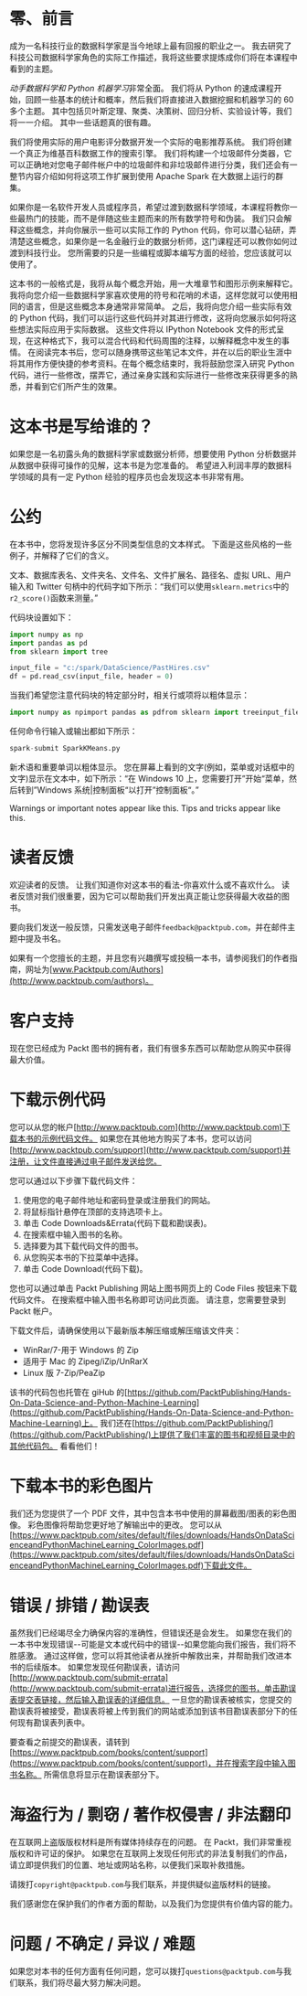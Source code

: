 # 零、前言

成为一名科技行业的数据科学家是当今地球上最有回报的职业之一。 我去研究了科技公司数据科学家角色的实际工作描述，我将这些要求提炼成你们将在本课程中看到的主题。

*动手数据科学和 Python 机器学习*非常全面。 我们将从 Python 的速成课程开始，回顾一些基本的统计和概率，然后我们将直接进入数据挖掘和机器学习的 60 多个主题。 其中包括贝叶斯定理、聚类、决策树、回归分析、实验设计等，我们将一一介绍。 其中一些话题真的很有趣。

我们将使用实际的用户电影评分数据开发一个实际的电影推荐系统。 我们将创建一个真正为维基百科数据工作的搜索引擎。 我们将构建一个垃圾邮件分类器，它可以正确地对您电子邮件帐户中的垃圾邮件和非垃圾邮件进行分类，我们还会有一整节内容介绍如何将这项工作扩展到使用 Apache Spark 在大数据上运行的群集。

如果你是一名软件开发人员或程序员，希望过渡到数据科学领域，本课程将教你一些最热门的技能，而不是伴随这些主题而来的所有数学符号和伪装。 我们只会解释这些概念，并向你展示一些可以实际工作的 Python 代码，你可以潜心钻研，弄清楚这些概念，如果你是一名金融行业的数据分析师，这门课程还可以教你如何过渡到科技行业。 您所需要的只是一些编程或脚本编写方面的经验，您应该就可以使用了。

这本书的一般格式是，我将从每个概念开始，用一大堆章节和图形示例来解释它。 我将向您介绍一些数据科学家喜欢使用的符号和花哨的术语，这样您就可以使用相同的语言，但是这些概念本身通常非常简单。 之后，我将向您介绍一些实际有效的 Python 代码，我们可以运行这些代码并对其进行修改，这将向您展示如何将这些想法实际应用于实际数据。 这些文件将以 IPython Notebook 文件的形式呈现，在这种格式下，我可以混合代码和代码周围的注释，以解释概念中发生的事情。 在阅读完本书后，您可以随身携带这些笔记本文件，并在以后的职业生涯中将其用作方便快捷的参考资料。在每个概念结束时，我将鼓励您深入研究 Python 代码，进行一些修改，摆弄它，通过亲身实践和实际进行一些修改来获得更多的熟悉，并看到它们所产生的效果。

# 这本书是写给谁的？

如果您是一名初露头角的数据科学家或数据分析师，想要使用 Python 分析数据并从数据中获得可操作的见解，这本书是为您准备的。 希望进入利润丰厚的数据科学领域的具有一定 Python 经验的程序员也会发现这本书非常有用。

# 公约

在本书中，您将发现许多区分不同类型信息的文本样式。 下面是这些风格的一些例子，并解释了它们的含义。

文本、数据库表名、文件夹名、文件名、文件扩展名、路径名、虚拟 URL、用户输入和 Twitter 句柄中的代码字如下所示：“我们可以使用`sklearn.metrics`中的`r2_score()`函数来测量。”

代码块设置如下：

```py
import numpy as np 
import pandas as pd 
from sklearn import tree 

input_file = "c:/spark/DataScience/PastHires.csv" 
df = pd.read_csv(input_file, header = 0) 

```

当我们希望您注意代码块的特定部分时，相关行或项将以粗体显示：

```py
import numpy as npimport pandas as pdfrom sklearn import treeinput_file = "c:/spark/DataScience/PastHires.csv"df = pd.read_csv(input_file, header = 0) 

```

任何命令行输入或输出都如下所示：

```py
spark-submit SparkKMeans.py  

```

新术语和重要单词以粗体显示。 您在屏幕上看到的文字(例如，菜单或对话框中的文字)显示在文本中，如下所示：“在 Windows 10 上，您需要打开”开始“菜单，然后转到”Windows 系统|控制面板“以打开”控制面板“。”

Warnings or important notes appear like this. Tips and tricks appear like this.

# 读者反馈

欢迎读者的反馈。 让我们知道你对这本书的看法-你喜欢什么或不喜欢什么。 读者反馈对我们很重要，因为它可以帮助我们开发出真正能让您获得最大收益的图书。

要向我们发送一般反馈，只需发送电子邮件`feedback@packtpub.com`，并在邮件主题中提及书名。

如果有一个您擅长的主题，并且您有兴趣撰写或投稿一本书，请参阅我们的作者指南，网址为[www.Packtpub.com/Authors](http://www.packtpub.com/authors)。

# 客户支持

现在您已经成为 Packt 图书的拥有者，我们有很多东西可以帮助您从购买中获得最大价值。

# 下载示例代码

您可以从您的帐户[http://www.packtpub.com](http://www.packtpub.com)下载本书的示例代码文件。 如果您在其他地方购买了本书，您可以访问[http://www.packtpub.com/support](http://www.packtpub.com/support)并注册，让文件直接通过电子邮件发送给您。

您可以通过以下步骤下载代码文件：

1.  使用您的电子邮件地址和密码登录或注册我们的网站。
2.  将鼠标指针悬停在顶部的支持选项卡上。
3.  单击 Code Downloads&Errata(代码下载和勘误表)。
4.  在搜索框中输入图书的名称。
5.  选择要为其下载代码文件的图书。
6.  从您购买本书的下拉菜单中选择。
7.  单击 Code Download(代码下载)。

您也可以通过单击 Packt Publishing 网站上图书网页上的 Code Files 按钮来下载代码文件。 在搜索框中输入图书名称即可访问此页面。 请注意，您需要登录到 Packt 帐户。

下载文件后，请确保使用以下最新版本解压缩或解压缩该文件夹：

*   WinRar/7-用于 Windows 的 Zip
*   适用于 Mac 的 Zipeg/iZip/UnRarX
*   Linux 版 7-Zip/PeaZip

该书的代码包也托管在 giHub 的[https://github.com/PacktPublishing/Hands-On-Data-Science-and-Python-Machine-Learning](https://github.com/PacktPublishing/Hands-On-Data-Science-and-Python-Machine-Learning)上。 我们还在[https://github.com/PacktPublishing/](https://github.com/PacktPublishing/)上提供了我们丰富的图书和视频目录中的其他代码包。 看看他们！

# 下载本书的彩色图片

我们还为您提供了一个 PDF 文件，其中包含本书中使用的屏幕截图/图表的彩色图像。 彩色图像将帮助您更好地了解输出中的更改。 您可以从[https://www.packtpub.com/sites/default/files/downloads/HandsOnDataScienceandPythonMachineLearning_ColorImages.pdf](https://www.packtpub.com/sites/default/files/downloads/HandsOnDataScienceandPythonMachineLearning_ColorImages.pdf)下载此文件。

# 错误 / 排错 / 勘误表

虽然我们已经竭尽全力确保内容的准确性，但错误还是会发生。 如果您在我们的一本书中发现错误--可能是文本或代码中的错误--如果您能向我们报告，我们将不胜感激。 通过这样做，您可以将其他读者从挫折中解救出来，并帮助我们改进本书的后续版本。 如果您发现任何勘误表，请访问[http://www.packtpub.com/submit-errata](http://www.packtpub.com/submit-errata)进行报告，选择您的图书，单击勘误表提交表链接，然后输入勘误表的详细信息。 一旦您的勘误表被核实，您提交的勘误表将被接受，勘误表将被上传到我们的网站或添加到该书目勘误表部分下的任何现有勘误表列表中。

要查看之前提交的勘误表，请转到[https://www.packtpub.com/books/content/support](https://www.packtpub.com/books/content/support)，并在搜索字段中输入图书名称。 所需信息将显示在勘误表部分下。

# 海盗行为 / 剽窃 / 著作权侵害 / 非法翻印

在互联网上盗版版权材料是所有媒体持续存在的问题。 在 Packt，我们非常重视版权和许可证的保护。 如果您在互联网上发现任何形式的非法复制我们的作品，请立即提供我们的位置、地址或网站名称，以便我们采取补救措施。

请拨打`copyright@packtpub.com`与我们联系，并提供疑似盗版材料的链接。

我们感谢您在保护我们的作者方面的帮助，以及我们为您提供有价值内容的能力。

# 问题 / 不确定 / 异议 / 难题

如果您对本书的任何方面有任何问题，您可以拨打`questions@packtpub.com`与我们联系，我们将尽最大努力解决问题。
